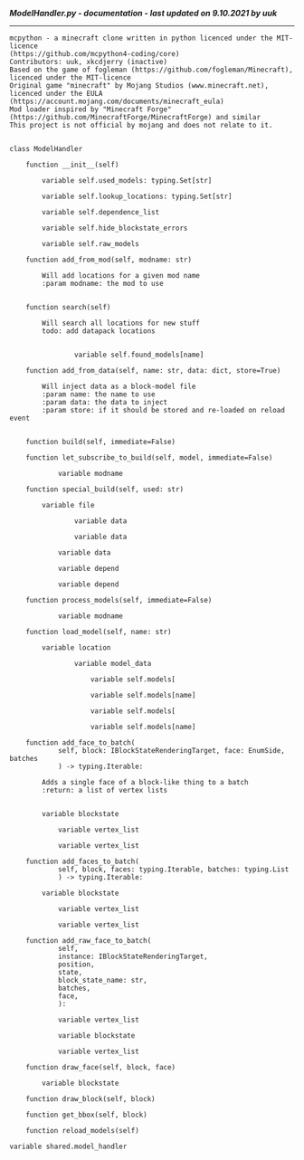 ***ModelHandler.py - documentation - last updated on 9.10.2021 by uuk***
___

    mcpython - a minecraft clone written in python licenced under the MIT-licence 
    (https://github.com/mcpython4-coding/core)
    Contributors: uuk, xkcdjerry (inactive)
    Based on the game of fogleman (https://github.com/fogleman/Minecraft), licenced under the MIT-licence
    Original game "minecraft" by Mojang Studios (www.minecraft.net), licenced under the EULA
    (https://account.mojang.com/documents/minecraft_eula)
    Mod loader inspired by "Minecraft Forge" (https://github.com/MinecraftForge/MinecraftForge) and similar
    This project is not official by mojang and does not relate to it.


    class ModelHandler

        function __init__(self)

            variable self.used_models: typing.Set[str]

            variable self.lookup_locations: typing.Set[str]

            variable self.dependence_list

            variable self.hide_blockstate_errors

            variable self.raw_models

        function add_from_mod(self, modname: str)
            
            Will add locations for a given mod name
            :param modname: the mod to use


        function search(self)
            
            Will search all locations for new stuff
            todo: add datapack locations


                    variable self.found_models[name]

        function add_from_data(self, name: str, data: dict, store=True)
            
            Will inject data as a block-model file
            :param name: the name to use
            :param data: the data to inject
            :param store: if it should be stored and re-loaded on reload event


        function build(self, immediate=False)

        function let_subscribe_to_build(self, model, immediate=False)

                variable modname

        function special_build(self, used: str)

            variable file

                    variable data

                    variable data

                variable data

                variable depend

                variable depend

        function process_models(self, immediate=False)

                variable modname

        function load_model(self, name: str)

            variable location

                    variable model_data

                        variable self.models[

                        variable self.models[name]

                        variable self.models[

                        variable self.models[name]

        function add_face_to_batch(
                self, block: IBlockStateRenderingTarget, face: EnumSide, batches
                ) -> typing.Iterable:
            
            Adds a single face of a block-like thing to a batch
            :return: a list of vertex lists


            variable blockstate

                variable vertex_list

                variable vertex_list

        function add_faces_to_batch(
                self, block, faces: typing.Iterable, batches: typing.List
                ) -> typing.Iterable:

            variable blockstate

                variable vertex_list

                variable vertex_list

        function add_raw_face_to_batch(
                self,
                instance: IBlockStateRenderingTarget,
                position,
                state,
                block_state_name: str,
                batches,
                face,
                ):

                variable vertex_list

                variable blockstate

                variable vertex_list

        function draw_face(self, block, face)

            variable blockstate

        function draw_block(self, block)

        function get_bbox(self, block)

        function reload_models(self)

    variable shared.model_handler